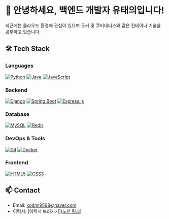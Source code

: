 # 👋 안녕하세요, 백엔드 개발자 유태의입니다!
최근에는 클라우드 환경에 관심이 있으며 도커 및 쿠버네티스와 같은 컨테이너 기술을 공부하고 있습니다.

## 🛠 Tech Stack
### Languages
[![Python](https://img.shields.io/badge/Python-3776AB?style=for-the-badge&logo=python&logoColor=white)](#)
[![Java](https://img.shields.io/badge/Java-ED8B00?style=for-the-badge&logo=openjdk&logoColor=white)](#)
[![JavaScript](https://img.shields.io/badge/JavaScript-F7DF1E?style=for-the-badge&logo=javascript&logoColor=black)](#)

### Backend
[![Django](https://img.shields.io/badge/Django-092E20?style=for-the-badge&logo=django&logoColor=white)](#)
[![Spring Boot](https://img.shields.io/badge/Spring_Boot-6DB33F?style=for-the-badge&logo=spring-boot&logoColor=white)](#)
[![Express.js](https://img.shields.io/badge/Express.js-404D59?style=for-the-badge)](#)

### Database
[![MySQL](https://img.shields.io/badge/MySQL-00000F?style=for-the-badge&logo=mysql&logoColor=white)](#)
[![Redis](https://img.shields.io/badge/Redis-DC382D?style=for-the-badge&logo=redis&logoColor=white)](#)

### DevOps & Tools
[![Git](https://img.shields.io/badge/Git-F05032?style=for-the-badge&logo=git&logoColor=white)](#)
[![Docker](https://img.shields.io/badge/Docker-2496ED?style=for-the-badge&logo=docker&logoColor=white)](#)

### Frontend
[![HTML5](https://img.shields.io/badge/HTML5-E34F26?style=for-the-badge&logo=html5&logoColor=white)](#)
[![CSS3](https://img.shields.io/badge/CSS3-1572B6?style=for-the-badge&logo=css3&logoColor=white)](#)

## 📫 Contact
- Email: xodml9598@naver.com
- 이력서: [이력서 보러가기]([노션 링크](https://wave-mvp.notion.site/8a1da8247a2e458c9bc306491b7668ce?pvs=4))
